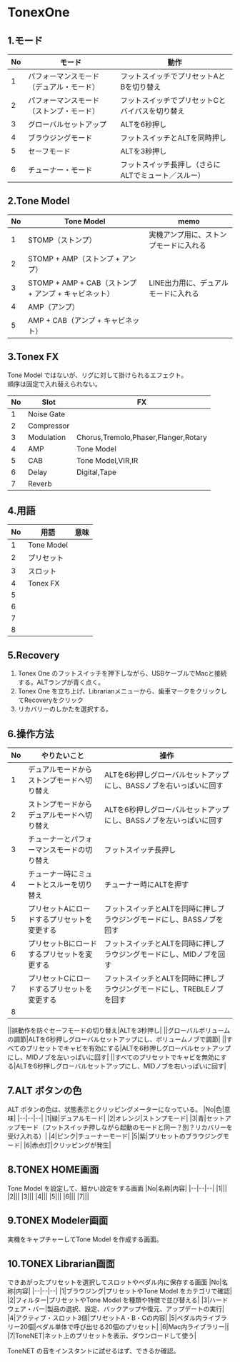 # TonexOne
## 1.モード
|No|モード|動作|
|--|--|--|
|1|パフォーマンスモード（デュアル・モード）|フットスイッチでプリセットAとBを切り替え|
|2|パフォーマンスモード（ストンプ・モード）|フットスイッチでプリセットCとバイパスを切り替え|
|3|グローバルセットアップ|ALTを6秒押し|
|4|ブラウジングモード|フットスイッチとALTを同時押し|
|5|セーフモード|ALTを3秒押し|
|6|チューナー・モード|フットスイッチ長押し（さらにALTでミュート／スルー）|

## 2.Tone Model
|No|Tone Model|memo|
|--|--|--|
|1|STOMP（ストンプ）|実機アンプ用に、ストンプモードに入れる|
|2|STOMP + AMP（ストンプ + アンプ）||
|3|STOMP + AMP + CAB（ストンプ + アンプ + キャビネット）|LINE出力用に、デュアルモードに入れる|
|4|AMP（アンプ）||
|5|AMP + CAB（アンプ + キャビネット）||

## 3.Tonex FX
Tone Model ではないが、リグに対して掛けられるエフェクト。  
順序は固定で入れ替えられない。  
  
|No|Slot|FX|
|--|--|--|
|1|Noise Gate||
|2|Compressor||
|3|Modulation|Chorus,Tremolo,Phaser,Flanger,Rotary|
|4|AMP|Tone Model|
|5|CAB|Tone Model,VIR,IR|
|6|Delay|Digital,Tape|
|7|Reverb||

## 4.用語
|No|用語|意味|
|--|--|--|
|1|Tone Model||
|2|プリセット||
|3|スロット||
|4|Tonex FX||
|5|||
|6|||
|7|||
|8|||

## 5.Recovery
1. Tonex One のフットスイッチを押下しながら、USBケーブルでMacと接続する。ALTランプが青く点く。
2. Tonex One を立ち上げ、Librarianメニューから、歯車マークをクリックしてRecoveryをクリック
3. リカバリーのしかたを選択する。

## 6.操作方法
|No|やりたいこと|操作|
|--|--|--|
|1|デュアルモードからストンプモードへ切り替え|ALTを6秒押しグローバルセットアップにし、BASSノブを右いっぱいに回す|
|2|ストンプモードからデュアルモードへ切り替え|ALTを6秒押しグローバルセットアップにし、BASSノブを左いっぱいに回す|
|3|チューナーとパフォーマンスモードの切り替え|フットスイッチ長押し|
|4|チューナー時にミュートとスルーを切り替え|チューナー時にALTを押す|
|5|プリセットAにロードするプリセットを変更する|フットスイッチとALTを同時に押しブラウジングモードにし、BASSノブを回す|
|6|プリセットBにロードするプリセットを変更する|フットスイッチとALTを同時に押しブラウジングモードにし、MIDノブを回す|
|7|プリセットCにロードするプリセットを変更する|フットスイッチとALTを同時に押しブラウジングモードにし、TREBLEノブを回す|
|8|||

||誤動作を防ぐセーフモードの切り替え|ALTを3秒押し|
||グローバルボリュームの調節|ALTを6秒押しグローバルセットアップにし、ボリュームノブで調節|
||すべてのプリセットでキャビを有効にする|ALTを6秒押しグローバルセットアップにし、MIDノブを左いっぱいに回す|
||すべてのプリセットでキャビを無効にする|ALTを6秒押しグローバルセットアップにし、MIDノブを右いっぱいに回す|

## 7.ALT ボタンの色
ALT ボタンの色は、状態表示とクリッピングメーターになっている。
|No|色|意味|
|--|--|--|
|1|緑|デュアルモード|
|2|オレンジ|ストンプモード|
|3|青|セットアップモード（フットスイッチ押しながら起動のモードと同一？別？リカバリーを受け入れる）|
|4|ピンク|チューナーモード|
|5|紫|プリセットのブラウジングモード|
|6|赤点灯|クリッピングが発生|
  
## 8.TONEX HOME画面
Tone Model を設定して、細かい設定をする画面
|No|名称|内容|
|--|--|--|
|1|||
|2|||
|3|||
|4|||
|5|||
|6|||
|7|||

## 9.TONEX Modeler画面
実機をキャプチャーしてTone Model を作成する画面。
  
## 10.TONEX Librarian画面
できあがったプリセットを選択してスロットやペダル内に保存する画面
|No|名称|内容|
|--|--|--|
|1|ブラウジング|プリセットやTone Model をカテゴリで確認|
|2|フィルター|プリセットやTone Model を種類や特徴で並び替える|
|3|ハードウェア・バー|製品の選択、設定、バックアップや復元、アップデートの実行|
|4|アクティブ・スロット3個|プリセットA・B・Cの内容|
|5|ペダル内ライブラリー20個|ペダル単体で呼び出せる20個のプリセット|
|6|Mac内ライブラリー||
|7|ToneNET|ネット上のプリセットを表示、ダウンロードして使う|
  
ToneNET の音をインスタントに試せるはず、できるか確認。
